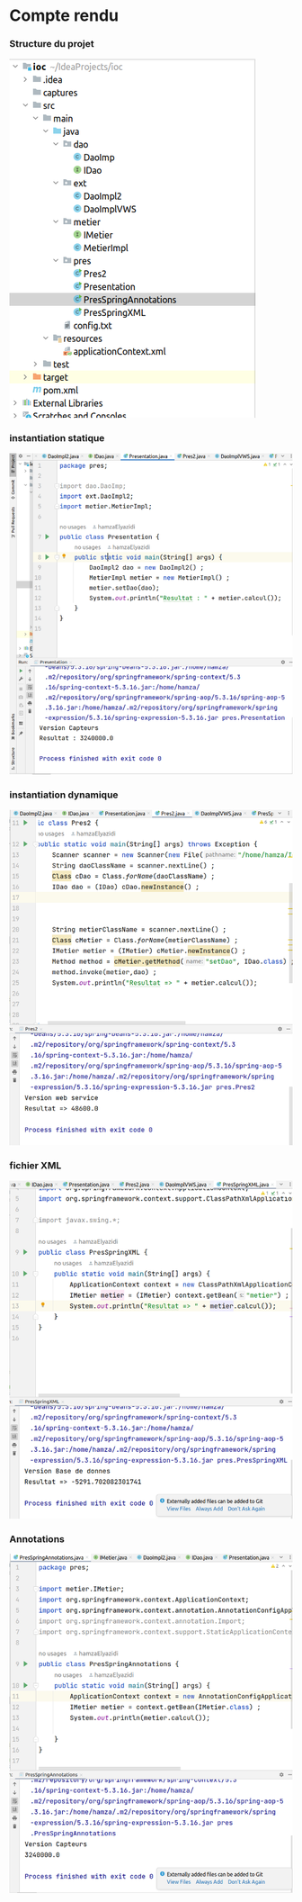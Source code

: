 <h1>Compte rendu</h1>
<h3>Structure du projet</h3>
<img src="captures/capt4.png">
<h3>instantiation statique</h3>
<img src="captures/capt2.png">
<h3>instantiation dynamique</h3>
<img src="captures/capt1.png">
<h3>fichier XML</h3>
<img src="captures/capt5.png">
<h3>Annotations</h3>
<img src="captures/capt3.png">
